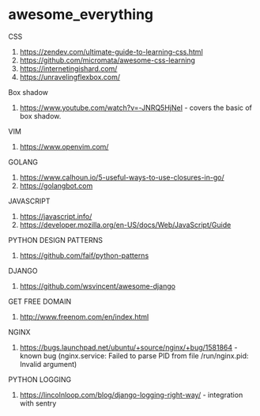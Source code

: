 # awesome_everything

CSS
1. https://zendev.com/ultimate-guide-to-learning-css.html
2. https://github.com/micromata/awesome-css-learning
3. https://internetingishard.com/
4. https://unravelingflexbox.com/
  
  Box shadow
  1. https://www.youtube.com/watch?v=-JNRQ5HjNeI - covers the basic of box shadow.

VIM
1. https://www.openvim.com/

GOLANG
1. https://www.calhoun.io/5-useful-ways-to-use-closures-in-go/
2. https://golangbot.com

JAVASCRIPT
1. https://javascript.info/
2. https://developer.mozilla.org/en-US/docs/Web/JavaScript/Guide

PYTHON DESIGN PATTERNS
1. https://github.com/faif/python-patterns

DJANGO
1. https://github.com/wsvincent/awesome-django

GET FREE DOMAIN
1. http://www.freenom.com/en/index.html

NGINX
1. https://bugs.launchpad.net/ubuntu/+source/nginx/+bug/1581864 - known bug (nginx.service: Failed to parse PID from file /run/nginx.pid: Invalid argument)


PYTHON LOGGING
1. https://lincolnloop.com/blog/django-logging-right-way/ - integration with sentry
